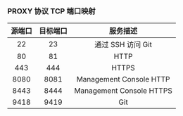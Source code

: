 ### PROXY 协议 TCP 端口映射

| 源端口  | 目标端口 |           服务描述           |
|:----:|:----:|:------------------------:|
|  22  |  23  |      通过 SSH 访问 Git       |
|  80  |  81  |           HTTP           |
| 443  | 444  |          HTTPS           |
| 8080 | 8081 | Management Console HTTP  |
| 8443 | 8444 | Management Console HTTPS |
| 9418 | 9419 |           Git            |
